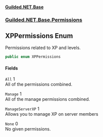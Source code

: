 
#### [Guilded.NET.Base](Guilded_NET_Base 'Guilded_NET_Base')
### [Guilded.NET.Base.Permissions](Guilded_NET_Base#Guilded_NET_Base_Permissions 'Guilded.NET.Base.Permissions')
## XPPermissions Enum
Permissions related to XP and levels.  
```csharp
public enum XPPermissions

```

#### Fields
<a name='Guilded_NET_Base_Permissions_XPPermissions_All'></a>
`All` 1  
All of the permissions combined.  
  
<a name='Guilded_NET_Base_Permissions_XPPermissions_Manage'></a>
`Manage` 1  
All of the manage permissions combined.  
  
<a name='Guilded_NET_Base_Permissions_XPPermissions_ManageServerXP'></a>
`ManageServerXP` 1  
Allows you to manage XP on server members  
  
<a name='Guilded_NET_Base_Permissions_XPPermissions_None'></a>
`None` 0  
No given permissions.  
  
